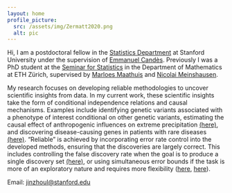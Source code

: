 ```yaml
---
layout: home
profile_picture:
  src: /assets/img/Zermatt2020.png
  alt: pic
---
```



Hi, I am a postdoctoral fellow in the [Statistics Department](https://statistics.stanford.edu/) at Stanford University under the supervision of [Emmanuel Candès](https://candes.su.domains/). 
Previously I was a PhD student at the [Seminar for Statistics](https://math.ethz.ch/sfs) in the Department of Mathematics at ETH Zürich, 
supervised by [Marloes Maathuis](https://sites.google.com/view/marloes-maathuis) and [Nicolai Meinshausen](https://stat.ethz.ch/~nicolai/).

My research focuses on developing reliable methodologies to uncover scientific insights from data. 
In my current work, these scientific insights take the form of conditional independence relations and causal mechanisms. 
Examples include identifying genetic variants associated with a phenotype of interest conditional on other genetic variants,
estimating the causal effect of anthropogenic influences on extreme precipitation [(here)](https://www.tandfonline.com/doi/full/10.1080/01621459.2023.2252141), and discovering disease-causing genes in patients 
with rare diseases [(here)](https://arxiv.org/abs/2410.12151).
“Reliable” is achieved by incorporating error rate control into the developed methods, ensuring that the discoveries are largely correct. 
This includes controlling the false discovery rate when the goal is to produce a single discovery set [(here)](https://rss.onlinelibrary.wiley.com/doi/10.1111/rssb.12430), 
or using simultaneous error bounds if the task is more of an exploratory nature and requires more flexibility ([here](https://academic.oup.com/jrsssb/article-abstract/86/4/966/7618756?redirectedFrom=fulltext), [here](https://arxiv.org/abs/2401.03834)).

Email: jinzhoul@stanford.edu


<br />

<br />

<br />

<br />

<br />

<!---
Here are my [CV](/assets/file/CV_JinzhouLi.pdf), [Github](https://github.com/Jinzhou-Li) and [Google Scholar](https://scholar.google.com/citations?user=xtPvl4UAAAAJ&hl=en&oi=ao).
 --->


